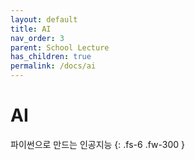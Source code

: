 ```yaml
---
layout: default
title: AI
nav_order: 3
parent: School Lecture
has_children: true
permalink: /docs/ai
---
```


# AI

파이썬으로 만드는 인공지능
{: .fs-6 .fw-300 }

